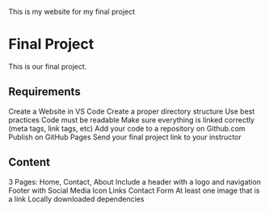 This is my website for my final project

# Final Project
This is our final project.

## Requirements
Create a Website in VS Code
Create a proper directory structure
Use best practices
Code must be readable
Make sure everything is linked correctly (meta tags, link tags, etc)
Add your code to a repository on Github.com
Publish on GitHub Pages
Send your final project link to your instructor

## Content
3 Pages: Home, Contact, About
Include a header with a logo and navigation
Footer with Social Media Icon Links
Contact Form
At least one image that is a link
Locally downloaded dependencies

